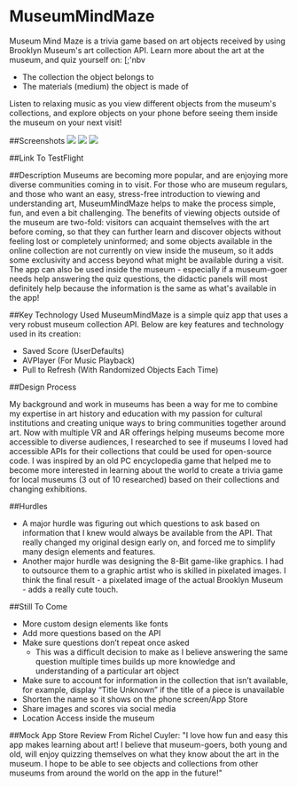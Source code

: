 # MuseumMindMaze

Museum Mind Maze is a trivia game based on art objects received by using Brooklyn Museum's art collection API. 
Learn more about the art at the museum, and quiz yourself on: 
[;'nbv
* The collection the object belongs to
* The materials (medium) the object is made of

Listen to relaxing music as you view different objects from the museum's collections, and explore objects on your phone before seeing them inside the museum on your next visit!

##Screenshots
![](https://github.com/Richel325/MuseumMindMaze/blob/master/MuseumMindMaze/Images/.png)
![](https://github.com/Richel325/MuseumMindMaze/blob/master/MuseumMindMaze/Images/.png)
![](https://github.com/Richel325/MuseumMindMaze/blob/master/MuseumMindMaze/Images/.png)

##Link To TestFlight


##Description
Museums are becoming more popular, and are enjoying more diverse communities coming in to visit. For those who are museum regulars, and those who want an easy, stress-free introduction to viewing and understanding art, MuseumMindMaze helps to make the process simple, fun, and even a bit challenging. The benefits of viewing objects outside of the museum are two-fold: visitors can acquaint themselves with the art before coming, so that they can further learn and discover objects without feeling lost or completely uninformed; and some objects available in the online collection are not currently on view inside the museum, so it adds some exclusivity and access beyond what might be available during a visit. The app can also be used inside the museum - especially if a museum-goer needs help answering the quiz questions, the didactic panels will most definitely help because the information is the same as what's available in the app!


##Key Technology Used
MuseumMindMaze is a simple quiz app that uses a very robust museum collection API. Below are key features and technology used in its creation:

* Saved Score (UserDefaults)
* AVPlayer (For Music Playback)
* Pull to Refresh (With Randomized Objects Each Time)


##Design Process

My background and work in museums has been a way for me to combine my expertise in art history and education with my passion for cultural institutions and creating unique ways to bring communities together around art. Now with multiple VR and AR offerings helping museums become more accessible to diverse audiences, I researched to see if museums I loved had accessible APIs for their collections that could be used for open-source code. I was inspired by an old PC encyclopedia game that helped me to become more interested in learning about the world to create a trivia game for local museums (3 out of 10 researched) based on their collections and changing exhibitions.


##Hurdles

* A major hurdle was figuring out which questions to ask based on information that I knew would always be available from the API. That really changed my original design early on, and forced me to simplify many design elements and features.
* Another major hurdle was designing the 8-Bit game-like graphics. I had to outsource them to a graphic artist who is skilled in pixelated images. I think the final result - a pixelated image of the actual Brooklyn Museum - adds a really cute touch.


##Still To Come

* More custom design elements like fonts
* Add more questions based on the API
* Make sure questions don’t repeat once asked
  - This was a difficult decision to make as I believe answering the same question multiple times builds up more knowledge and understanding of a particular art object
* Make sure to account for information in the collection that isn’t available, for example, display “Title Unknown” if the title of a piece is unavailable
* Shorten the name so it shows on the phone screen/App Store
* Share images and scores via social media
* Location Access inside the museum


##Mock App Store Review
From Richel Cuyler:
"I love how fun and easy this app makes learning about art! I believe that museum-goers, both young and old, will enjoy quizzing themselves on what they know about the art in the museum. I hope to be able to see objects and collections from other museums from around the world on the app in the future!"
